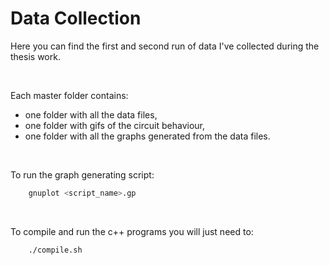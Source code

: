 # Data Collection
Here you can find the first and second run of data I've collected during the thesis work.

&nbsp;

Each master folder contains: 
 - one folder with all the data files,
 - one folder with gifs of the circuit behaviour,
 - one folder with all the graphs generated from the data files. 

&nbsp;
&nbsp;
&nbsp;
&nbsp;

To run the graph generating script:
```bash
 	gnuplot <script_name>.gp
```

&nbsp;
&nbsp;

To compile and run the c++ programs you will just need to:
```bash
	./compile.sh
```

 

